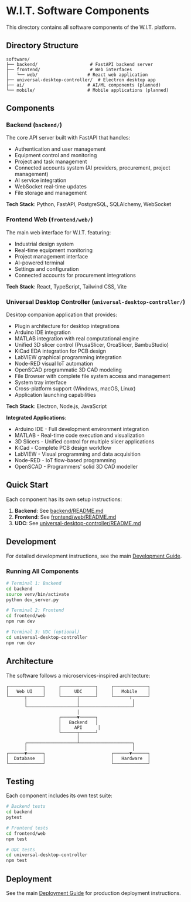 # W.I.T. Software Components

This directory contains all software components of the W.I.T. platform.

## Directory Structure

```
software/
├── backend/                    # FastAPI backend server
├── frontend/                   # Web interfaces
│   └── web/                   # React web application
├── universal-desktop-controller/  # Electron desktop app
├── ai/                        # AI/ML components (planned)
└── mobile/                    # Mobile applications (planned)
```

## Components

### Backend (`backend/`)
The core API server built with FastAPI that handles:
- Authentication and user management
- Equipment control and monitoring
- Project and task management
- Connected accounts system (AI providers, procurement, project management)
- AI service integration
- WebSocket real-time updates
- File storage and management

**Tech Stack**: Python, FastAPI, PostgreSQL, SQLAlchemy, WebSocket

### Frontend Web (`frontend/web/`)
The main web interface for W.I.T. featuring:
- Industrial design system
- Real-time equipment monitoring
- Project management interface
- AI-powered terminal
- Settings and configuration
- Connected accounts for procurement integrations

**Tech Stack**: React, TypeScript, Tailwind CSS, Vite

### Universal Desktop Controller (`universal-desktop-controller/`)
Desktop companion application that provides:
- Plugin architecture for desktop integrations
- Arduino IDE integration
- MATLAB integration with real computational engine
- Unified 3D slicer control (PrusaSlicer, OrcaSlicer, BambuStudio)
- KiCad EDA integration for PCB design
- LabVIEW graphical programming integration
- Node-RED visual IoT automation
- OpenSCAD programmatic 3D CAD modeling
- File Browser with complete file system access and management
- System tray interface
- Cross-platform support (Windows, macOS, Linux)
- Application launching capabilities

**Tech Stack**: Electron, Node.js, JavaScript

**Integrated Applications**:
- Arduino IDE - Full development environment integration
- MATLAB - Real-time code execution and visualization
- 3D Slicers - Unified control for multiple slicer applications
- KiCad - Complete PCB design workflow
- LabVIEW - Visual programming and data acquisition
- Node-RED - IoT flow-based programming
- OpenSCAD - Programmers' solid 3D CAD modeller

## Quick Start

Each component has its own setup instructions:

1. **Backend**: See [backend/README.md](backend/README.md)
2. **Frontend**: See [frontend/web/README.md](frontend/web/README.md)
3. **UDC**: See [universal-desktop-controller/README.md](universal-desktop-controller/README.md)

## Development

For detailed development instructions, see the main [Development Guide](../docs/DEVELOPMENT.md).

### Running All Components

```bash
# Terminal 1: Backend
cd backend
source venv/bin/activate
python dev_server.py

# Terminal 2: Frontend
cd frontend/web
npm run dev

# Terminal 3: UDC (optional)
cd universal-desktop-controller
npm run dev
```

## Architecture

The software follows a microservices-inspired architecture:

```
┌─────────────┐     ┌─────────────┐     ┌─────────────┐
│   Web UI    │     │     UDC     │     │   Mobile    │
└──────┬──────┘     └──────┬──────┘     └──────┬──────┘
       │                   │                    │
       └───────────────────┴────────────────────┘
                           │
                    ┌──────▼──────┐
                    │   Backend   │
                    │     API      │
                    └──────┬──────┘
                           │
       ┌───────────────────┴────────────────────┐
       │                                        │
┌──────▼──────┐                         ┌──────▼──────┐
│  Database   │                         │   Hardware  │
└─────────────┘                         └─────────────┘
```

## Testing

Each component includes its own test suite:

```bash
# Backend tests
cd backend
pytest

# Frontend tests
cd frontend/web
npm test

# UDC tests
cd universal-desktop-controller
npm test
```

## Deployment

See the main [Deployment Guide](../docs/DEPLOYMENT.md) for production deployment instructions.
